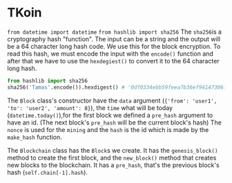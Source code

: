 <h1>TKoin</h1>

`from datetime import datetime`
`from hashlib import sha256`
The `sha256`is a cryptography hash "function". The input can be a string and the output will be a 64 character long hash code. We use this for the block encryption. To read this hash, we must encode the input with the `encode()` function and after that we have to use the `hexdegiest()` to convert it to the 64 character long hash.
```py
from hashlib import sha256
sha256('Tamas'.encode()).hexdigest() # '0df0334ebb59feea7b36ef94147306f80916c96f604c99bcedd41a96ac348c4d'
```

The `Block` class's constructor have the `data` argument (`{'from': 'user1', 'to': 'user2', 'amount': 8}`), the `time` what will be today (`datetime.today()`),for the first block we defined a `pre_hash` argument to have an id. (The next block's `pre_hash` will be the current block's hash)
The `nonce` is used for the `mining` and the `hash` is the id which is made by the `make_hash` function.


The `Blockchain` class has the `Block`s we create. It has the `genesis_block()` method to create the first block, and the `new_block()` method that creates new blocks to the blockchain. It has a `pre_hash`, that's the previous block's hash (`self.chain[-1].hash`).  